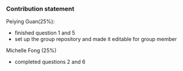 ### Contribution statement

Peiying Guan(25%):
* finished question 1 and 5
* set up the group repository and made it editable for group member

Michelle Fong (25%)
* completed questions 2 and 6